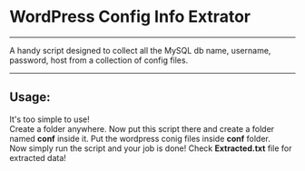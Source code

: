 # WordPress Config Info Extrator
--------------------------------

A handy script designed to collect all the MySQL db name, username, password, host from a collection of config files.<br>

--------------------------------

Usage:
-----
It's too simple to use!<br>
Create a folder anywhere. Now put this script there and create a folder named <b>conf</b> inside it. Put the wordpress conig files inside <b>conf</b> folder.<br>
Now simply run the script and your job is done! Check <b>Extracted.txt</b> file for extracted data!
